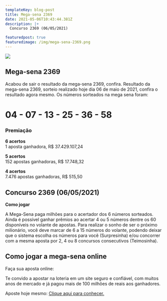 ```yaml
---
templateKey: blog-post
title: Mega-sena 2369
date: 2021-05-06T10:43:44.381Z
description: |+
  Concurso 2369 (06/05/2021)

featuredpost: true
featuredimage: /img/mega-sena-2369.png
---
```

![](/img/mega-sena-2369.svg)

## Mega-sena 2369

Acabou de sair o resultado da mega-sena 2369, confira. Resultado da mega-sena 2369, sorteio realizado hoje dia 06 de maio de 2021, confira o resultado agora mesmo. Os números sorteados na mega sena foram:

# 04 - 07 - 13 - 25 - 36 - 58

### Premiação

**6 acertos**\
1 aposta ganhadora, R$ 37.429.107,24

**5 acertos**\
152 apostas ganhadoras, R$ 17.748,32

**4 acertos**\
7.476 apostas ganhadoras, R$ 515,50

## Concurso 2369 (06/05/2021)

**Como jogar**

A Mega-Sena paga milhões para o acertador dos 6 números sorteados. Ainda é possível ganhar prêmios ao acertar 4 ou 5 números dentre os 60 disponíveis no volante de apostas. Para realizar o sonho de ser o próximo milionário, você deve marcar de 6 a 15 números do volante, podendo deixar que o sistema escolha os números para você (Surpresinha) e/ou concorrer com a mesma aposta por 2, 4 ou 8 concursos consecutivos (Teimosinha).

## **Como jogar a mega-sena online**

Faça sua aposta online:

Te convido a apostar na loteria em um site seguro e confiável, com muitos anos de mercado e já pagou mais de 100 milhões de reais aos ganhadores.

Aposte hoje mesmo: [Clique aqui para conhecer.](http://bit.ly/aposte-online)